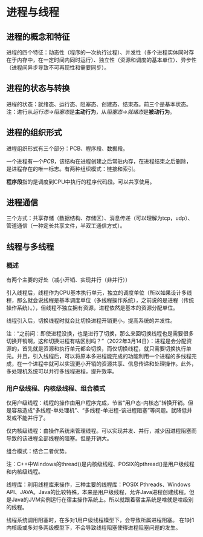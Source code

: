 # 进程与线程
## 进程的概念和特征

进程的四个特征：动态性（程序的一次执行过程）、并发性（多个进程实体同时存在于内存中，在一定时间内同时运行）、独立性（资源和调度的基本单位）、异步性（进程间异步导致不可再现性和需要同步）。

## 进程的状态与转换

进程的状态：就绪态、运行态、阻塞态、创建态、结束态。前三个是基本状态。注：进行从*运行态->阻塞态*是**主动行为**，从*阻塞态->就绪态*是**被动行为**。

## 进程的组织形式

进程组织形式有三个部分：PCB、程序段、数据段。

一个进程有一个*PCB*，该结构在进程创建之后常驻内存，在进程结束之后删除，是进程存在的唯一标志。有两种组织模式：链接和索引。

**程序段**指的是调度到CPU中执行的程序代码段。可以共享使用。

## 进程通信

三个方式：共享存储（数据结构、存储区）、消息传递（可以理解为tcp，udp）、管道通信（一种定长共享文件，半双工通信方式）。

## 线程与多线程

### 概述

有两个主要的好处（减小开销、实现并行（非并行））

引入线程后，线程作为CPU基本执行单元，独立的调度单位（所以如果设计多线程，那么就会说线程是基本调度单位（多线程操作系统），之前说的是进程（传统操作系统）。），但线程不独立拥有资源，进程依然是基本的资源分配单位。

线程引入后，切换线程时就会比切换进程开销更小，提高系统的并发性。

注：“之前问：即使进程没换，也是进行了切换，那么来回切换线程也是需要很多切换开销啊，这和切换进程有啥区别吗？”（2022年3月14日）：进程是会分配资源的，首先就是资源和执行单元都会切换，而仅切换线程，就只需要切换执行单元。并且，引入线程后，可以将原本多进程能完成的功能利用一个进程的多线程完成，在一个进程中就可以实现更小开销的资源共享、信息传递和处理操作。此外，多处理机系统可以并行多线程进程，提升效率。

### 用户级线程、内核级线程、组合模式

仅用户级线程：线程的操作由用户程序完成，节省“用户态-内核态”转换开销。但是容易造成“多线程-单处理机”、“多线程-单进程-该进程阻塞”等问题。就降低并发或不能并行了。

仅内核级线程：由操作系统来管理线程。可以实现并发、并行，减少因进程阻塞而导致的该进程全部线程的阻塞。但是开销大。

组合模式：结合二者优势。

注：C++中Windows的thread()是内核级线程、POSIX的pthread()是用户级线程和内核级线程。

线程库：利用线程库来操作，三种主要的线程库：POSIX Pthreads、Windows API、JAVA。Java的比较特殊，本来是用户级线程，允许Java进程创建线程。但是Java的JVM实例运行在宿主操作系统上。所以就跟着宿主系统是啥就是啥级别的线程。

线程系统调用阻塞时，在多对1用户级线程模型下，会导致所属进程阻塞。
在1对1内核级或多对多两级模型下，不会导致线程阻塞使得进程阻塞问题的发生。
